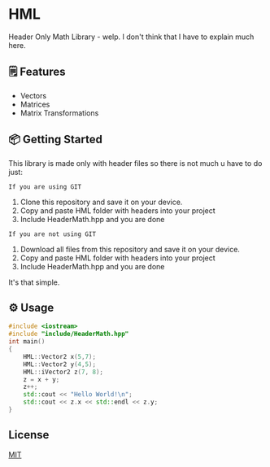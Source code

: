 # HML
Header Only Math Library - welp. I don't think that I have to explain much here.
## :spiral_notepad: Features
 - Vectors
 - Matrices
 - Matrix Transformations

## :package: Getting Started
This library is made only with header files so there is not much u have to do just:

`If you are using GIT`
1. Clone this repository and save it on your device.
2. Copy and paste HML folder with headers into your project
3. Include HeaderMath.hpp and you are done

`If you are not using GIT`
1. Download all files from this repository and save it on your device.
2. Copy and paste HML folder with headers into your project
3. Include HeaderMath.hpp and you are done

It's that simple.

## :gear: Usage
```cpp
#include <iostream>
#include "include/HeaderMath.hpp"
int main()
{
    HML::Vector2 x(5,7);
    HML::Vector2 y(4,5);
    HML::iVector2 z(7, 8);
    z = x + y;
    z++;
    std::cout << "Hello World!\n";
    std::cout << z.x << std::endl << z.y;
}
```

## License
[MIT](https://choosealicense.com/licenses/mit/)
